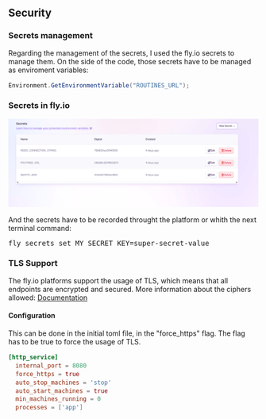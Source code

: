 ## Security

### Secrets management
Regarding the management of the secrets, I used the fly.io secrets to manage them. On the side of the code, those secrets have to be managed as enviroment variables:

```cs
Environment.GetEnvironmentVariable("ROUTINES_URL");
```

### Secrets in fly.io
![Secrets](img/security/secrets.png "Secrets")

And the secrets have to be recorded throught the platform or whith the next terminal command:
<pre>fly secrets set MY_SECRET_KEY=super-secret-value</pre>

### TLS Support
The fly.io platforms support the usage of TLS, which means that all endpoints are encrypted and secured.
More information about the ciphers allowed: [Documentation](https://fly.io/docs/networking/tls/)

#### Configuration
This can be done in the initial toml file, in the "force_https" flag. The flag has to be true to force the usage of TLS.

```toml
[http_service]
  internal_port = 8080
  force_https = true
  auto_stop_machines = 'stop'
  auto_start_machines = true
  min_machines_running = 0
  processes = ['app']
```
